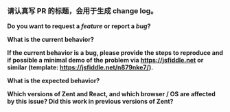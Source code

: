 ### 请认真写 PR 的标题，会用于生成 change log。

**Do you want to request a *feature* or report a *bug*?**

**What is the current behavior?**

**If the current behavior is a bug, please provide the steps to reproduce and if possible a minimal demo of the problem via https://jsfiddle.net or similar (template: https://jsfiddle.net/n879nke7/).**

**What is the expected behavior?**

**Which versions of Zent and React, and which browser / OS are affected by this issue? Did this work in previous versions of Zent?**
